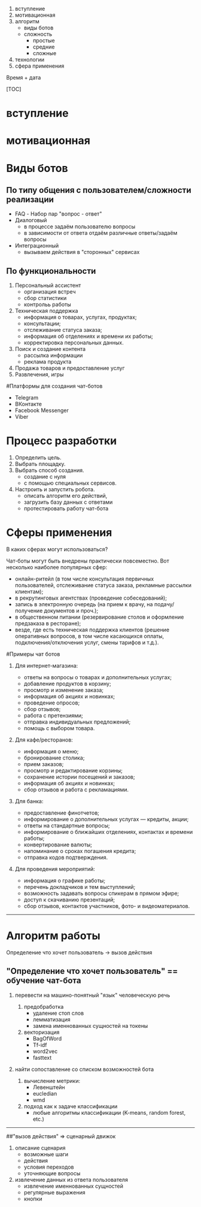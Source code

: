 1. вступление
2. мотивационная
3. алгоритм
	- виды ботов
	- сложность
	 	- простые
	 	- средние
	 	- сложные	
4. технологии
5. сфера применения

Время + дата

[TOC]

# вступление


# мотивационная


# Виды ботов

## По типу общения с пользователем/сложности реализации
* FAQ - Набор пар "вопрос - ответ"
* Диалоговый
	- в процессе задаём пользователю вопросы
	- в зависимости от ответа отдаём различные ответы/задаём вопросы
* Интеграционный 
 	- вызываем действия в "сторонных" сервисах

## По функциональности
1. Персональный ассистент
	- организация встреч
	- сбор статистики
	- контрольь работы
2. Техническая поддержка
	- информация о товарах, услугах, продуктах;
    - консультации;
    - отслеживание статуса заказа;
    - информация об отделениях и времени их работы;
    - корректировка персональных данных.
3. Поиск и создание контента
	- рассылка информации
	- реклама продукта
4. Продажа товаров и предоставление услуг
5. Развлечения, игры


#Платформы для создания чат-ботов
- Telegram
- ВКонтакте
- Facebook Messenger
- Viber

# Процесс разработки
1. Определить цель. 
2. Выбрать площадку. 
3. Выбрать способ создания.
	- создание с нуля 
	- с помощью специальных сервисов.
4. Настроить и запустить робота.
	- описать алгоритм его действий,
	- загрузить базу данных с ответами
	- протестировать работу чат-бота


# Cферы применения
В каких сферах могут использоваться?

Чат-боты могут быть внедрены практически повсеместно.
Вот несколько наиболее популярных сфер:

- онлайн-ритейл (в том числе консультация первичных пользователей, отслеживание статуса заказа, рекламные рассылки клиентам);
- в рекрутинговых агентствах (проведение собеседований);
- запись в электронную очередь (на прием к врачу, на подачу/получение документов и проч.);
- в общественном питании (резервирование столов и оформление предзаказа в ресторане);
- везде, где есть техническая поддержка клиентов (решение оперативных вопросов, в том числе касающихся оплаты, подключения/отключения услуг, смены тарифов и т.д.).

#Примеры чат ботов

1. Для интернет-магазина:
    - ответы на вопросы о товарах и дополнительных услугах;
    - добавление продуктов в корзину;
    - просмотр и изменение заказа;
    - информация об акциях и новинках;
    - проведение опросов;
    - сбор отзывов;
    - работа с претензиями;
    - отправка индивидуальных предложений;
    - помощь с выбором товара.

2. Для кафе/ресторанов:
    - информация о меню;
    - бронирование столика;
    - прием заказов;
    - просмотр и редактирование корзины;
    - сохранение истории посещений и заказов;
    - информация об акциях и новинках;
    - сбор отзывов и работа с рекламациями.

3. Для банка:
    - предоставление финотчетов;
    - информирование о дополнительных услугах — кредиты, акции;
    - ответы на стандартные вопросы;
    - информирование о ближайших отделениях, контактах и времени работы;
    - конвертирование валюты;
    - напоминание о сроках погашения кредита;
    - отправка кодов подтверждения.

4. Для проведения мероприятий:
    - информация о графике работы;
    - перечень докладчиков и тем выступлений;
    - возможность задавать вопросы спикерам в прямом эфире;
    - доступ к скачиванию презентаций;
    - сбор отзывов, контактов участников, фото- и видеоматериалов.
------------------------------------------------------
# Алгоритм работы
Определение что хочет пользователь -> вызов действия

## "Определение что хочет пользователь" == обучение чат-бота

1. перевести на машино-понятный "язык" человеческую речь
	1. предобработка
		- удаление стоп слов
		- лемматизация
		- замена именнованных сущностей на токены
	2. векторизация
		- BagOfWord
		- Tf-idf
		- word2vec
		- fasttext

2. найти сопоставление со списком возможностей бота
	1. вычисление метрики:
	 	- Левенштейн
		- eucledian
		- wmd
	2. подход как к задаче классификации
		- любые алгоритмы классификации (K-means, random forest, etc.)

--------------
##"вызов действия" => сценарный движок
1. описание сценария
	- возможные шаги
	- действия
	- условия переходов
	- уточняющие вопросы
2. извлечение данных из ответа пользователя
	- извлечение именнованных сущностей
	- регулярные выражения
	- кнопки




